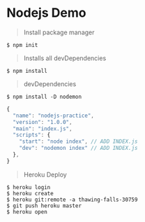 # Nodejs Demo

> Install package manager  
```shell
$ npm init
```

> Installs all devDependencies
```shell
$ npm install
```

> devDependencies 
```shell
$ npm install -D nodemon 
```

```javascript
{
  "name": "nodejs-practice",
  "version": "1.0.0",
  "main": "index.js",
  "scripts": {
    "start": "node index", // ADD INDEX.js
    "dev": "nodemon index" // ADD INDEX.js
  },
}
```

> Heroku Deploy  
```shell
$ heroku login
$ heroku create
$ heroku git:remote -a thawing-falls-30759
$ git push heroku master    
$ heroku open   
```
